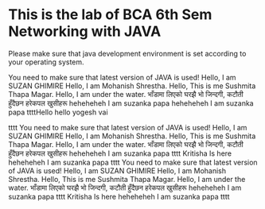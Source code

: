 # This is the lab of BCA 6th Sem Networking with JAVA

Please make sure that java development environment is set according to your operating system.

You need to make sure that latest version of JAVA is used!
Hello, I am SUZAN GHIMIRE
Hello, I am Mohanish Shrestha.
Hello, This is me Sushmita Thapa Magar.
Hello, I am under the water.
 भाँडामा लिएको घरझै भो जिन्दगी, कटौती हुँदैछन हरेकपल खुसीहरू
heheheheh I am suzanka papa
heheheheh I am suzanka papa
ttttHello
hello yogesh vai 




tttt
You need to make sure that latest version of JAVA is used!
Hello, I am SUZAN GHIMIRE
Hello, I am Mohanish Shrestha.
Hello, This is me Sushmita Thapa Magar.
Hello, I am under the water.
 भाँडामा लिएको घरझै भो जिन्दगी, कटौती हुँदैछन हरेकपल खुसीहरू
heheheheh I am suzanka papa
tttt
Kritisha Is here
heheheheh I am suzanka papa
tttt
You need to make sure that latest version of JAVA is used!
Hello, I am SUZAN GHIMIRE
Hello, I am Mohanish Shrestha.
Hello, This is me Sushmita Thapa Magar.
Hello, I am under the water.
 भाँडामा लिएको घरझै भो जिन्दगी, कटौती हुँदैछन हरेकपल खुसीहरू
heheheheh I am suzanka papa
tttt
Kritisha Is here
heheheheh I am suzanka papa
tttt
